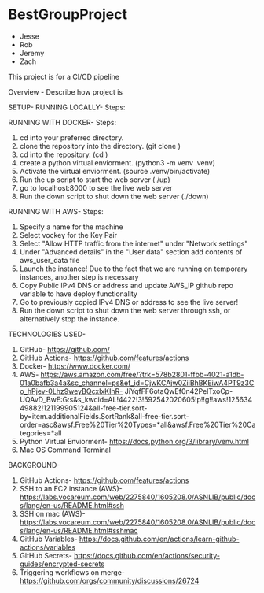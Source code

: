 # BestGroupProject

* Jesse
* Rob
* Jeremy
* Zach

This project is for a CI/CD pipeline

Overview - Describe how project is



SETUP-
RUNNING LOCALLY- 
Steps:


RUNNING WITH DOCKER- 
Steps:
1. cd into your preferred directory.
2. clone the repository into the directory. (git clone <repository>)
3. cd into the repository. (cd <repository name>)
4. create a python virtual enviorment. (python3 -m venv .venv)
5. Activate the virtual enviorment. (source .venv/bin/activate)
6. Run the up script to start the web server (./up)
7. go to localhost:8000 to see the live web server
8. Run the down script to shut down the web server (./down)

RUNNING WITH AWS-
Steps:
1. Specify a name for the machine
2. Select vockey for the Key Pair
3. Select "Allow HTTP traffic from the internet" under "Network settings"
4. Under "Advanced details" in the "User data" section add contents of aws_user_data file
5. Launch the instance!
Due to the fact that we are running on temporary instances, another step is necessary
6. Copy Public IPv4 DNS or address and update AWS_IP github repo variable to have deploy functionality
7. Go to previously copied IPv4 DNS or address to see the live server!
8. Run the down script to shut down the web server through ssh, or alternatively stop the instance.




TECHNOLOGIES USED- 
1. GitHub- https://github.com/
2. GitHub Actions- https://github.com/features/actions
3. Docker- https://www.docker.com/
4. AWS- https://aws.amazon.com/free/?trk=578b2801-ffbb-4021-a1db-01a0bafb3a4a&sc_channel=ps&ef_id=CjwKCAjw0ZiiBhBKEiwA4PT9z3Co_hPjev-0Lhz9weyBQcxIxKIhR-    JiYqfFF6otaQwEf0n42PelTxoCp-UQAvD_BwE:G:s&s_kwcid=AL!4422!3!592542020605!p!!g!!aws!12563449882!121199905124&all-free-tier.sort-          by=item.additionalFields.SortRank&all-free-tier.sort-order=asc&awsf.Free%20Tier%20Types=*all&awsf.Free%20Tier%20Categories=*all
5. Python Virtual Enviorment- https://docs.python.org/3/library/venv.html
6. Mac OS Command Terminal

BACKGROUND- 
1. GitHub Actions- https://github.com/features/actions
2. SSH to an EC2 instance (AWS)- https://labs.vocareum.com/web/2275840/1605208.0/ASNLIB/public/docs/lang/en-us/README.html#ssh
3. SSH on mac (AWS)- https://labs.vocareum.com/web/2275840/1605208.0/ASNLIB/public/docs/lang/en-us/README.html#sshmac
4. GitHub Variables- https://docs.github.com/en/actions/learn-github-actions/variables
5. GitHub Secrets- https://docs.github.com/en/actions/security-guides/encrypted-secrets
6. Triggering workflows on merge- https://github.com/orgs/community/discussions/26724

